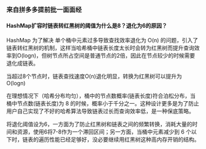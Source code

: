 ### 来自拼多多提前批一面面经

#### HashMap扩容时链表转红黑树的阈值为什么是8？退化为6的原因？

HashMap 为了解决 单个桶中元素过多导致查找效率退化为 O(n) 的问题，引入了链表转红黑树的机制，这样当哈希桶中链表长度太长时会转为红黑树而提升查询效率到O(logn)，但树节点所占空间是普通节点的2倍，因此在节点较少的时候需要退化成链表。

当超过8个节点时，链表查找速度O(n)退化明显，转换为红黑树可以提升为O(logn)

在理想情况下（哈希分布均匀），桶中的节点数概率(链表长度)符合泊松分布，当桶中节点数(链表长度)为 8 的时候，概率小于千分之一。这种设计更多是为了防止用户自己实现了不好的哈希算法导致链表过长而查询效率低，是一种保底策略。

将退化阈值设为6，一方面为了防止红黑树和链表之间的频繁转换，消耗大量的时间和资源，使用6将7-8作为一个滞回区间；另一方面，当桶中元素减少到 6 个以下时，链表的遍历性能已经足够好，没必要继续用红黑树这种高内存开销的结构。